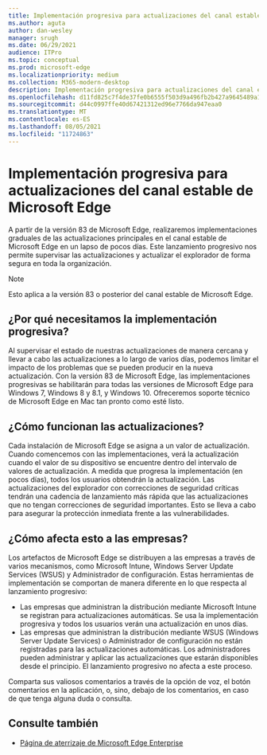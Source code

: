 ```yaml
---
title: Implementación progresiva para actualizaciones del canal estable de Microsoft Edge
ms.author: aguta
author: dan-wesley
manager: srugh
ms.date: 06/29/2021
audience: ITPro
ms.topic: conceptual
ms.prod: microsoft-edge
ms.localizationpriority: medium
ms.collection: M365-modern-desktop
description: Implementación progresiva para actualizaciones del canal estable de Microsoft Edge
ms.openlocfilehash: d11fd825c7f4de37fe0b6555f503d9a496fb2b427a9645489a165c91490ff5d7
ms.sourcegitcommit: d44c0997ffe40d67421312ed96e7766da947eaa0
ms.translationtype: MT
ms.contentlocale: es-ES
ms.lasthandoff: 08/05/2021
ms.locfileid: "11724863"
---
```

# <a name="progressive-rollouts-for-microsoft-edge-stable-channel-updates"></a>Implementación progresiva para actualizaciones del canal estable de Microsoft Edge

A partir de la versión 83 de Microsoft Edge, realizaremos implementaciones graduales de las actualizaciones principales en el canal estable de Microsoft Edge en un lapso de pocos días. Este lanzamiento progresivo nos permite supervisar las actualizaciones y actualizar el explorador de forma segura en toda la organización.

> [!NOTE]
> Esto aplica a la versión 83 o posterior del canal estable de Microsoft Edge.

## <a name="why-do-we-need-progressive-rollout"></a>¿Por qué necesitamos la implementación progresiva?

Al supervisar el estado de nuestras actualizaciones de manera cercana y llevar a cabo las actualizaciones a lo largo de varios días, podemos limitar el impacto de los problemas que se pueden producir en la nueva actualización. Con la versión 83 de Microsoft Edge, las implementaciones progresivas se habilitarán para todas las versiones de Microsoft Edge para Windows 7, Windows 8 y 8.1, y Windows 10. Ofreceremos soporte técnico de Microsoft Edge en Mac tan pronto como esté listo.

## <a name="how-will-the-updates-work"></a>¿Cómo funcionan las actualizaciones?

Cada instalación de Microsoft Edge se asigna a un valor de actualización. Cuando comencemos con las implementaciones, verá la actualización cuando el valor de su dispositivo se encuentre dentro del intervalo de valores de actualización. A medida que progresa la implementación (en pocos días), todos los usuarios obtendrán la actualización. Las actualizaciones del explorador con correcciones de seguridad críticas tendrán una cadencia de lanzamiento más rápida que las actualizaciones que no tengan correcciones de seguridad importantes. Esto se lleva a cabo para asegurar la protección inmediata frente a las vulnerabilidades.

## <a name="how-does-this-affect-enterprises"></a>¿Cómo afecta esto a las empresas?

Los artefactos de Microsoft Edge se distribuyen a las empresas a través de varios mecanismos, como Microsoft Intune, Windows Server Update Services (WSUS) y Administrador de configuración. Estas herramientas de implementación se comportan de manera diferente en lo que respecta al lanzamiento progresivo:

- Las empresas que administran la distribución mediante Microsoft Intune se registran para actualizaciones automáticas. Se usa la implementación progresiva y todos los usuarios verán una actualización en unos días.
- Las empresas que administran la distribución mediante WSUS (Windows Server Update Services) o Administrador de configuración no están registradas para las actualizaciones automáticas. Los administradores pueden administrar y aplicar las actualizaciones que estarán disponibles desde el principio. El lanzamiento progresivo no afecta a este proceso.

Comparta sus valiosos comentarios a través de la opción de voz, el botón comentarios en la aplicación, o, sino, debajo de los comentarios, en caso de que tenga alguna duda o consulta.

## <a name="see-also"></a>Consulte también

- [Página de aterrizaje de Microsoft Edge Enterprise](https://aka.ms/EdgeEnterprise)
